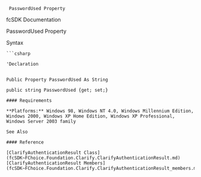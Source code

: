﻿     PasswordUsed Property                                                   

fcSDK Documentation

PasswordUsed Property

Syntax

```vbnet
```csharp

'Declaration
 

Public Property PasswordUsed As String

public string PasswordUsed {get; set;}

#### Requirements

**Platforms:** Windows 98, Windows NT 4.0, Windows Millennium Edition, Windows 2000, Windows XP Home Edition, Windows XP Professional, Windows Server 2003 family

See Also

#### Reference

[ClarifyAuthenticationResult Class](fcSDK~FChoice.Foundation.Clarify.ClarifyAuthenticationResult.md)  
[ClarifyAuthenticationResult Members](fcSDK~FChoice.Foundation.Clarify.ClarifyAuthenticationResult_members.md)